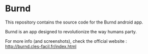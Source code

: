 # Burnd

This repository contains the source code for the Burnd android app.

Burnd is an app designed to revolutionize the way humans party.

For more info (and screenshots), check the official website : http://burnd.cles-facil.fr/index.html
